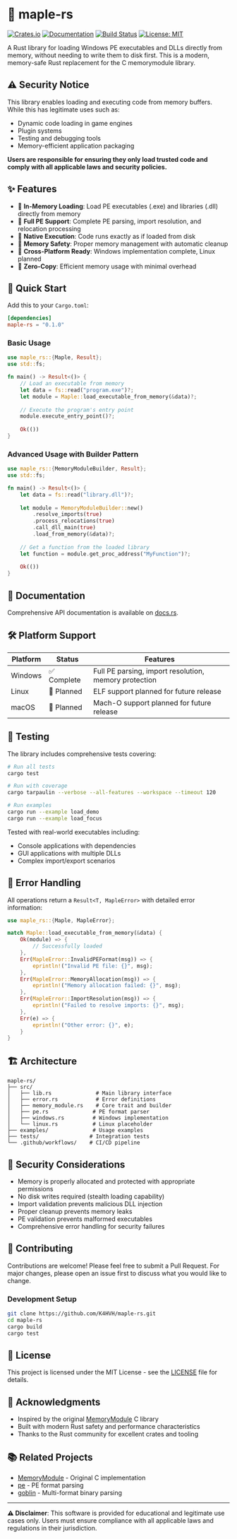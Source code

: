 # 🍁 maple-rs

[![Crates.io](https://img.shields.io/crates/v/maple-rs.svg)](https://crates.io/crates/maple-rs)
[![Documentation](https://docs.rs/maple-rs/badge.svg)](https://docs.rs/maple-rs)
[![Build Status](https://github.com/K4HVH/maple-rs/workflows/CI/badge.svg)](https://github.com/K4HVH/maple-rs/actions)
[![License: MIT](https://img.shields.io/badge/License-MIT-yellow.svg)](https://opensource.org/licenses/MIT)

A Rust library for loading Windows PE executables and DLLs directly from memory, without needing to write them to disk first. This is a modern, memory-safe Rust replacement for the C memorymodule library.

## ⚠️ Security Notice

This library enables loading and executing code from memory buffers. While this has legitimate uses such as:
- Dynamic code loading in game engines
- Plugin systems  
- Testing and debugging tools
- Memory-efficient application packaging

**Users are responsible for ensuring they only load trusted code and comply with all applicable laws and security policies.**

## ✨ Features

- 🔹 **In-Memory Loading**: Load PE executables (.exe) and libraries (.dll) directly from memory
- 🔹 **Full PE Support**: Complete PE parsing, import resolution, and relocation processing  
- 🔹 **Native Execution**: Code runs exactly as if loaded from disk
- 🔹 **Memory Safety**: Proper memory management with automatic cleanup
- 🔹 **Cross-Platform Ready**: Windows implementation complete, Linux planned
- 🔹 **Zero-Copy**: Efficient memory usage with minimal overhead

## 🚀 Quick Start

Add this to your `Cargo.toml`:

```toml
[dependencies]
maple-rs = "0.1.0"
```

### Basic Usage

```rust
use maple_rs::{Maple, Result};
use std::fs;

fn main() -> Result<()> {
    // Load an executable from memory
    let data = fs::read("program.exe")?;
    let module = Maple::load_executable_from_memory(&data)?;
    
    // Execute the program's entry point
    module.execute_entry_point()?;
    
    Ok(())
}
```

### Advanced Usage with Builder Pattern

```rust
use maple_rs::{MemoryModuleBuilder, Result};
use std::fs;

fn main() -> Result<()> {
    let data = fs::read("library.dll")?;
    
    let module = MemoryModuleBuilder::new()
        .resolve_imports(true)
        .process_relocations(true)
        .call_dll_main(true)
        .load_from_memory(&data)?;
    
    // Get a function from the loaded library
    let function = module.get_proc_address("MyFunction")?;
    
    Ok(())
}
```

## 📖 Documentation

Comprehensive API documentation is available on [docs.rs](https://docs.rs/maple-rs).

## 🛠️ Platform Support

| Platform | Status | Features |
|----------|--------|----------|
| Windows | ✅ Complete | Full PE parsing, import resolution, memory protection |
| Linux | 🔄 Planned | ELF support planned for future release |
| macOS | 🔄 Planned | Mach-O support planned for future release |

## 🧪 Testing

The library includes comprehensive tests covering:

```bash
# Run all tests
cargo test

# Run with coverage
cargo tarpaulin --verbose --all-features --workspace --timeout 120

# Run examples
cargo run --example load_demo
cargo run --example load_focus
```

Tested with real-world executables including:
- Console applications with dependencies
- GUI applications with multiple DLLs
- Complex import/export scenarios

## 🔧 Error Handling

All operations return a `Result<T, MapleError>` with detailed error information:

```rust
use maple_rs::{Maple, MapleError};

match Maple::load_executable_from_memory(&data) {
    Ok(module) => {
        // Successfully loaded
    },
    Err(MapleError::InvalidPEFormat(msg)) => {
        eprintln!("Invalid PE file: {}", msg);
    },
    Err(MapleError::MemoryAllocation(msg)) => {
        eprintln!("Memory allocation failed: {}", msg);
    },
    Err(MapleError::ImportResolution(msg)) => {
        eprintln!("Failed to resolve imports: {}", msg);
    },
    Err(e) => {
        eprintln!("Other error: {}", e);
    }
}
```

## 🏗️ Architecture

```
maple-rs/
├── src/
│   ├── lib.rs              # Main library interface
│   ├── error.rs            # Error definitions  
│   ├── memory_module.rs    # Core trait and builder
│   ├── pe.rs              # PE format parser
│   ├── windows.rs         # Windows implementation
│   └── linux.rs           # Linux placeholder
├── examples/              # Usage examples
├── tests/                # Integration tests
└── .github/workflows/    # CI/CD pipeline
```

## 🔐 Security Considerations

- Memory is properly allocated and protected with appropriate permissions
- No disk writes required (stealth loading capability)
- Import validation prevents malicious DLL injection
- Proper cleanup prevents memory leaks
- PE validation prevents malformed executables
- Comprehensive error handling for security failures

## 🤝 Contributing

Contributions are welcome! Please feel free to submit a Pull Request. For major changes, please open an issue first to discuss what you would like to change.

### Development Setup

```bash
git clone https://github.com/K4HVH/maple-rs.git
cd maple-rs
cargo build
cargo test
```

## 📜 License

This project is licensed under the MIT License - see the [LICENSE](LICENSE) file for details.

## 🙏 Acknowledgments

- Inspired by the original [MemoryModule](https://github.com/fancycode/MemoryModule) C library
- Built with modern Rust safety and performance characteristics
- Thanks to the Rust community for excellent crates and tooling

## 📚 Related Projects

- [MemoryModule](https://github.com/fancycode/MemoryModule) - Original C implementation
- [pe](https://crates.io/crates/pe) - PE format parsing
- [goblin](https://crates.io/crates/goblin) - Multi-format binary parsing

---

**⚠️ Disclaimer**: This software is provided for educational and legitimate use cases only. Users must ensure compliance with all applicable laws and regulations in their jurisdiction.